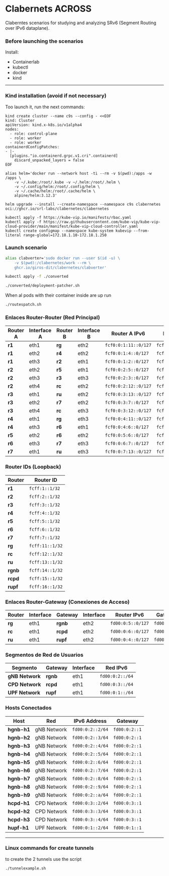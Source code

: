 # Clabernets ACROSS
Claberntes scenarios for studying and analyzing SRv6 (Segment Routing over IPv6 dataplane).


### Before launching the scenarios
 
Install:
- Containerlab
- kubectl
- docker
- kind

---

### Kind installation (avoid if not necessary)
Too launch it, run the next commands:


```
kind create cluster --name c9s --config - <<EOF
kind: Cluster
apiVersion: kind.x-k8s.io/v1alpha4
nodes:
  - role: control-plane
  - role: worker
  - role: worker
containerdConfigPatches:
- |-
  [plugins."io.containerd.grpc.v1.cri".containerd]
    discard_unpacked_layers = false
EOF
```

```
alias helm='docker run --network host -ti --rm -v $(pwd):/apps -w /apps \
    -v ~/.kube:/root/.kube -v ~/.helm:/root/.helm \
    -v ~/.config/helm:/root/.config/helm \
    -v ~/.cache/helm:/root/.cache/helm \
    alpine/helm:3.12.3'
```
```
helm upgrade --install --create-namespace --namespace c9s clabernetes oci://ghcr.io/srl-labs/clabernetes/clabernetes
```

```
kubectl apply -f https://kube-vip.io/manifests/rbac.yaml
kubectl apply -f https://raw.githubusercontent.com/kube-vip/kube-vip-cloud-provider/main/manifest/kube-vip-cloud-controller.yaml
kubectl create configmap --namespace kube-system kubevip --from-literal range-global=172.18.1.10-172.18.1.250
```

### Launch scenario

```bash
alias clabverter='sudo docker run --user $(id -u) \
    -v $(pwd):/clabernetes/work --rm \
    ghcr.io/giros-dit/clabernetes/clabverter'
```

```bash
kubectl apply -f ./converted
```

```bash
./converted/deployment-patcher.sh
```
When al pods with their container inside are up run

```bash
./routespatch.sh
```

### Enlaces Router-Router (Red Principal)

| **Router A**    | **Interface A** | **Router B**    | **Interface B** | **Router A IPv6**        | **Router B IPv6**          |
|-----------------|-----------------|-----------------|-----------------|--------------------------|----------------------------|
| **r1**          | eth1            | **rg**          | eth2            | `fcf0:0:1:11::0/127`     | `fcf0:0:1:11::1/127`       |
| **r1**          | eth2            | **r4**          | eth2            | `fcf0:0:1:4::0/127`      | `fcf0:0:1:4::1/127`        |
| **r1**          | eth3            | **r2**          | eth1            | `fcf0:0:1:2::0/127`      | `fcf0:0:1:2::1/127`        |
| **r2**          | eth2            | **r5**          | eth1            | `fcf0:0:2:5::0/127`      | `fcf0:0:2:5::1/127`        |
| **r2**          | eth3            | **r3**          | eth3            | `fcf0:0:2:3::0/127`      | `fcf0:0:2:3::1/127`        |
| **r2**          | eth4            | **rc**          | eth2            | `fcf0:0:2:12::0/127`     | `fcf0:0:2:12::1/127`       |
| **r3**          | eth1            | **ru**          | eth2            | `fcf0:0:3:13::0/127`     | `fcf0:0:3:13::1/127`       |
| **r3**          | eth2            | **r7**          | eth2            | `fcf0:0:3:7::0/127`      | `fcf0:0:3:7::1/127`        |
| **r3**          | eth4            | **rc**          | eth3            | `fcf0:0:3:12::0/127`     | `fcf0:0:3:12::1/127`       |
| **r4**          | eth1            | **rg**          | eth3            | `fcf0:0:4:11::0/127`     | `fcf0:0:4:11::1/127`       |
| **r4**          | eth3            | **r6**          | eth1            | `fcf0:0:4:6::0/127`      | `fcf0:0:4:6::1/127`        |
| **r5**          | eth2            | **r6**          | eth2            | `fcf0:0:5:6::0/127`      | `fcf0:0:5:6::1/127`        |
| **r6**          | eth3            | **r7**          | eth3            | `fcf0:0:6:7::0/127`      | `fcf0:0:6:7::1/127`        |
| **r7**          | eth1            | **ru**          | eth3            | `fcf0:0:7:13::0/127`     | `fcf0:0:7:13::1/127`       |

### Router IDs (Loopback)

| **Router**      | **Router ID**            |
|-----------------|--------------------------|
| **r1**          | `fcff:1::1/32`           |
| **r2**          | `fcff:2::1/32`           |
| **r3**          | `fcff:3::1/32`           |
| **r4**          | `fcff:4::1/32`           |
| **r5**          | `fcff:5::1/32`           |
| **r6**          | `fcff:6::1/32`           |
| **r7**          | `fcff:7::1/32`           |
| **rg**          | `fcff:11::1/32`          |
| **rc**          | `fcff:12::1/32`          |
| **ru**          | `fcff:13::1/32`          |
| **rgnb**        | `fcff:14::1/32`          |
| **rcpd**        | `fcff:15::1/32`          |
| **rupf**        | `fcff:16::1/32`          |

### Enlaces Router-Gateway (Conexiones de Acceso)

| **Router**      | **Interface** | **Gateway**     | **Interface** | **Router IPv6**          | **Gateway IPv6**         |
|-----------------|---------------|-----------------|---------------|--------------------------|--------------------------|
| **rg**          | eth1          | **rgnb**        | eth2          | `fd00:0:5::0/127`        | `fd00:0:5::1/127`        |
| **rc**          | eth1          | **rcpd**        | eth2          | `fd00:0:6::0/127`        | `fd00:0:6::1/127`        |
| **ru**          | eth1          | **rupf**        | eth2          | `fd00:0:4::0/127`        | `fd00:0:4::1/127`        |

### Segmentos de Red de Usuarios

| **Segmento**    | **Gateway**     | **Interface** | **Red IPv6**             |
|-----------------|-----------------|---------------|--------------------------|
| **gNB Network** | **rgnb**        | eth1          | `fd00:0:2::/64`          |
| **CPD Network** | **rcpd**        | eth1          | `fd00:0:3::/64`          |
| **UPF Network** | **rupf**        | eth1          | `fd00:0:1::/64`          |

### Hosts Conectados

| **Host**        | **Red**         | **IPv6 Address**         | **Gateway**              |
|-----------------|-----------------|--------------------------|--------------------------|
| **hgnb-h1**     | gNB Network     | `fd00:0:2::2/64`         | `fd00:0:2::1`            |
| **hgnb-h2**     | gNB Network     | `fd00:0:2::3/64`         | `fd00:0:2::1`            |
| **hgnb-h3**     | gNB Network     | `fd00:0:2::4/64`         | `fd00:0:2::1`            |
| **hgnb-h4**     | gNB Network     | `fd00:0:2::5/64`         | `fd00:0:2::1`            |
| **hgnb-h5**     | gNB Network     | `fd00:0:2::6/64`         | `fd00:0:2::1`            |
| **hgnb-h6**     | gNB Network     | `fd00:0:2::7/64`         | `fd00:0:2::1`            |
| **hgnb-h7**     | gNB Network     | `fd00:0:2::8/64`         | `fd00:0:2::1`            |
| **hgnb-h8**     | gNB Network     | `fd00:0:2::9/64`         | `fd00:0:2::1`            |
| **hgnb-h9**     | gNB Network     | `fd00:0:2::a/64`         | `fd00:0:2::1`            |
| **hcpd-h1**     | CPD Network     | `fd00:0:3::2/64`         | `fd00:0:3::1`            |
| **hcpd-h2**     | CPD Network     | `fd00:0:3::3/64`         | `fd00:0:3::1`            |
| **hcpd-h3**     | CPD Network     | `fd00:0:3::4/64`         | `fd00:0:3::1`            |
| **hupf-h1**     | UPF Network     | `fd00:0:1::2/64`         | `fd00:0:1::1`            |

---


### Linux commands for create tunnels

to create the 2 tunnels use the script 

```bash
./tunnelexample.sh
```
